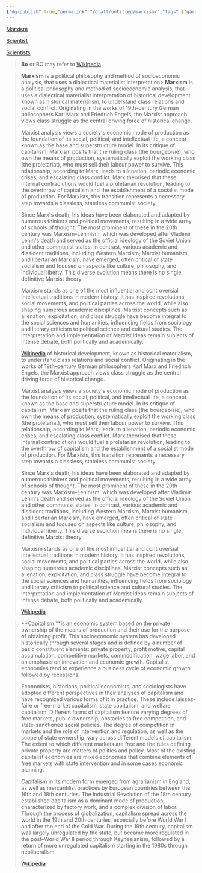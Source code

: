 ```yaml
---
{"dg-publish":true,"permalink":"/draft/untitled/marxism/","tags":["gardenEntry"]}
---
```




[Marxism](https://en.wikipedia.org/wiki/Marxism)

[Scientist](https://en.wikipedia.org/wiki/Scientist)

[Scientists](https://en.wikiquote.org/wiki/Scientists)

> **Bo** or BO may refer to
> [Wikipedia](https://en.wikipedia.org/wiki/Bo)

> **Marxism** is a political philosophy and method of socioeconomic analysis, that uses a dialectical materialist interpretation> **Marxism** is a political philosophy and method of socioeconomic analysis, that uses a dialectical materialist interpretation of historical development, known as historical materialism, to understand class relations and social conflict. Originating in the works of 19th-century German philosophers Karl Marx and Friedrich Engels, the Marxist approach views class struggle as the central driving force of historical change.
>
> Marxist analysis views a society's economic mode of production as the foundation of its social, political, and intellectual life, a concept known as the base and superstructure model. In its critique of capitalism, Marxism posits that the ruling class (the bourgeoisie), who own the means of production, systematically exploit the working class (the proletariat), who must sell their labour power to survive. This relationship, according to Marx, leads to alienation, periodic economic crises, and escalating class conflict. Marx theorised that these internal contradictions would fuel a proletarian revolution, leading to the overthrow of capitalism and the establishment of a socialist mode of production. For Marxists, this transition represents a necessary step towards a classless, stateless communist society.
>
> Since Marx's death, his ideas have been elaborated and adapted by numerous thinkers and political movements, resulting in a wide array of schools of thought. The most prominent of these in the 20th century was Marxism–Leninism, which was developed after Vladimir Lenin's death and served as the official ideology of the Soviet Union and other communist states. In contrast, various academic and dissident traditions, including Western Marxism, Marxist humanism, and libertarian Marxism, have emerged, often critical of state socialism and focused on aspects like culture, philosophy, and individual liberty. This diverse evolution means there is no single, definitive Marxist theory.
>
> Marxism stands as one of the most influential and controversial intellectual traditions in modern history. It has inspired revolutions, social movements, and political parties across the world, while also shaping numerous academic disciplines. Marxist concepts such as alienation, exploitation, and class struggle have become integral to the social sciences and humanities, influencing fields from sociology and literary criticism to political science and cultural studies. The interpretation and implementation of Marxist ideas remain subjects of intense debate, both politically and academically.
>
> [Wikipedia](https://en.wikipedia.org/wiki/Marxism) of historical development, known as historical materialism, to understand class relations and social conflict. Originating in the works of 19th-century German philosophers Karl Marx and Friedrich Engels, the Marxist approach views class struggle as the central driving force of historical change.
>
> Marxist analysis views a society's economic mode of production as the foundation of its social, political, and intellectual life, a concept known as the base and superstructure model. In its critique of capitalism, Marxism posits that the ruling class (the bourgeoisie), who own the means of production, systematically exploit the working class (the proletariat), who must sell their labour power to survive. This relationship, according to Marx, leads to alienation, periodic economic crises, and escalating class conflict. Marx theorised that these internal contradictions would fuel a proletarian revolution, leading to the overthrow of capitalism and the establishment of a socialist mode of production. For Marxists, this transition represents a necessary step towards a classless, stateless communist society.
>
> Since Marx's death, his ideas have been elaborated and adapted by numerous thinkers and political movements, resulting in a wide array of schools of thought. The most prominent of these in the 20th century was Marxism–Leninism, which was developed after Vladimir Lenin's death and served as the official ideology of the Soviet Union and other communist states. In contrast, various academic and dissident traditions, including Western Marxism, Marxist humanism, and libertarian Marxism, have emerged, often critical of state socialism and focused on aspects like culture, philosophy, and individual liberty. This diverse evolution means there is no single, definitive Marxist theory.
>
> Marxism stands as one of the most influential and controversial intellectual traditions in modern history. It has inspired revolutions, social movements, and political parties across the world, while also shaping numerous academic disciplines. Marxist concepts such as alienation, exploitation, and class struggle have become integral to the social sciences and humanities, influencing fields from sociology and literary criticism to political science and cultural studies. The interpretation and implementation of Marxist ideas remain subjects of intense debate, both politically and academically.
>
> [Wikipedia](https://en.wikipedia.org/wiki/Marxism)


> **Capitalism **is an economic system based on the private ownership of the means of production and their use for the purpose of obtaining profit. This socioeconomic system has developed historically through several stages and is defined by a number of basic constituent elements: private property, profit motive, capital accumulation, competitive markets, commodification, wage labor, and an emphasis on innovation and economic growth. Capitalist economies tend to experience a business cycle of economic growth followed by recessions.
>
> Economists, historians, political economists, and sociologists have adopted different perspectives in their analyses of capitalism and have recognized various forms of it in practice. These include laissez-faire or free-market capitalism, state capitalism, and welfare capitalism. Different forms of capitalism feature varying degrees of free markets, public ownership, obstacles to free competition, and state-sanctioned social policies. The degree of competition in markets and the role of intervention and regulation, as well as the scope of state ownership, vary across different models of capitalism. The extent to which different markets are free and the rules defining private property are matters of politics and policy. Most of the existing capitalist economies are mixed economies that combine elements of free markets with state intervention and in some cases economic planning.
>
> Capitalism in its modern form emerged from agrarianism in England, as well as mercantilist practices by European countries between the 16th and 18th centuries. The Industrial Revolution of the 18th century established capitalism as a dominant mode of production, characterized by factory work, and a complex division of labor. Through the process of globalization, capitalism spread across the world in the 19th and 20th centuries, especially before World War I and after the end of the Cold War. During the 19th century, capitalism was largely unregulated by the state, but became more regulated in the post–World War II period through Keynesianism, followed by a return of more unregulated capitalism starting in the 1980s through neoliberalism.
>
> [Wikipedia](https://en.wikipedia.org/wiki/Capitalism)

